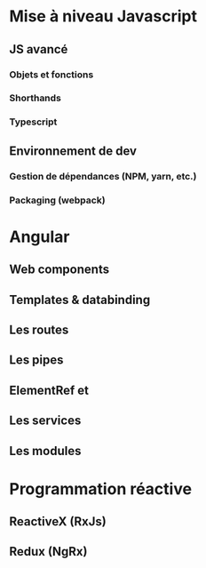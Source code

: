 # Mise à niveau Javascript
## JS avancé

### Objets et fonctions

### Shorthands

### Typescript

## Environnement de dev

### Gestion de dépendances (NPM, yarn, etc.)

### Packaging (webpack)

# Angular 

## Web components

## Templates & databinding

## Les routes

## Les pipes

## ElementRef et 

## Les services

## Les modules

# Programmation réactive

## ReactiveX (RxJs)

## Redux (NgRx)
